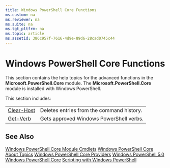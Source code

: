```yaml
---
title: Windows PowerShell Core Functions
ms.custom: na
ms.reviewer: na
ms.suite: na
ms.tgt_pltfrm: na
ms.topic: article
ms.assetid: 386c957f-7616-4d9e-89d6-28cad0745c44
---
```

# Windows PowerShell Core Functions
This section contains the help topics for the advanced functions in the **Microsoft.PowerShell.Core** module. The **Microsoft.PowerShell.Core** module is installed with Windows PowerShell.

This section includes:

|||
|-|-|
|[Clear-Host](http://go.microsoft.com/fwlink/?LinkID=225747)|Deletes entries from the command history.|
|[Get-Verb](http://go.microsoft.com/fwlink/?LinkID=160712)|Gets approved Windows PowerShell verbs.|

## See Also
[Windows PowerShell Core Module Cmdlets](http://go.microsoft.com/fwlink/?LinkID=245857)
[Windows PowerShell Core About Topics](../Topic/Windows-PowerShell-Core-About-Topics.md)
[Windows PowerShell Core Providers](../Topic/Windows-PowerShell-Core-Providers.md)
[Windows PowerShell 5.0](../Topic/Windows-PowerShell-5.0.md)
[Windows PowerShell Core](https://technet.microsoft.com/en-us/library/4b75f1e4-f327-48f3-92ab-bf5435094d41)
[Scripting with Windows PowerShell](../Topic/Scripting-with-Windows-PowerShell.md)

